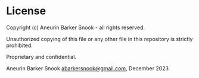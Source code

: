 # License

Copyright (c) Aneurin Barker Snook - all rights reserved.

Unauthorized copying of this file or any other file in this repository is strictly prohibited.

Proprietary and confidential.

Aneurin Barker Snook <abarkersnook@gmail.com>, December 2023
